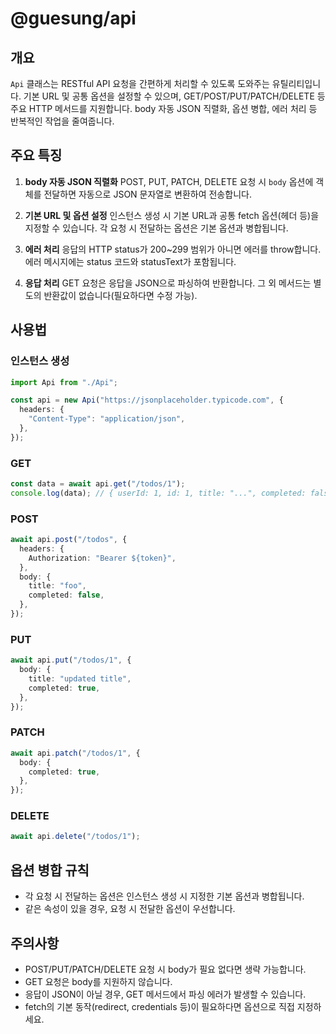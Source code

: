 # @guesung/api

## 개요

`Api` 클래스는 RESTful API 요청을 간편하게 처리할 수 있도록 도와주는 유틸리티입니다.
기본 URL 및 공통 옵션을 설정할 수 있으며, GET/POST/PUT/PATCH/DELETE 등 주요 HTTP 메서드를 지원합니다.
body 자동 JSON 직렬화, 옵션 병합, 에러 처리 등 반복적인 작업을 줄여줍니다.

## 주요 특징

1. **body 자동 JSON 직렬화**
   POST, PUT, PATCH, DELETE 요청 시 `body` 옵션에 객체를 전달하면 자동으로 JSON 문자열로 변환하여 전송합니다.

2. **기본 URL 및 옵션 설정**
   인스턴스 생성 시 기본 URL과 공통 fetch 옵션(헤더 등)을 지정할 수 있습니다.
   각 요청 시 전달하는 옵션은 기본 옵션과 병합됩니다.

3. **에러 처리**
   응답의 HTTP status가 200~299 범위가 아니면 에러를 throw합니다.
   에러 메시지에는 status 코드와 statusText가 포함됩니다.

4. **응답 처리**
   GET 요청은 응답을 JSON으로 파싱하여 반환합니다.
   그 외 메서드는 별도의 반환값이 없습니다(필요하다면 수정 가능).

## 사용법

### 인스턴스 생성

```ts
import Api from "./Api";

const api = new Api("https://jsonplaceholder.typicode.com", {
  headers: {
    "Content-Type": "application/json",
  },
});
```

### GET

```ts
const data = await api.get("/todos/1");
console.log(data); // { userId: 1, id: 1, title: "...", completed: false }
```

### POST

```ts
await api.post("/todos", {
  headers: {
    Authorization: "Bearer ${token}",
  },
  body: {
    title: "foo",
    completed: false,
  },
});
```

### PUT

```ts
await api.put("/todos/1", {
  body: {
    title: "updated title",
    completed: true,
  },
});
```

### PATCH

```ts
await api.patch("/todos/1", {
  body: {
    completed: true,
  },
});
```

### DELETE

```ts
await api.delete("/todos/1");
```

## 옵션 병합 규칙

- 각 요청 시 전달하는 옵션은 인스턴스 생성 시 지정한 기본 옵션과 병합됩니다.
- 같은 속성이 있을 경우, 요청 시 전달한 옵션이 우선합니다.

## 주의사항

- POST/PUT/PATCH/DELETE 요청 시 body가 필요 없다면 생략 가능합니다.
- GET 요청은 body를 지원하지 않습니다.
- 응답이 JSON이 아닐 경우, GET 메서드에서 파싱 에러가 발생할 수 있습니다.
- fetch의 기본 동작(redirect, credentials 등)이 필요하다면 옵션으로 직접 지정하세요.
